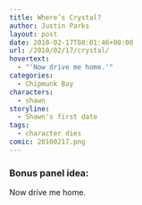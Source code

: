 ```yaml
---
title: Where’s Crystal?
author: Justin Parks
layout: post
date: 2010-02-17T08:01:46+00:00
url: /2010/02/17/crystal/
hovertext:
  - "'Now drive me home.'"
categories:
  - Chipmunk Bay
characters:
  - shawn
storyline:
  - Shawn's first date
tags:
  - character dies  
comic: 20100217.png 
---
```

### Bonus panel idea:
Now drive me home.